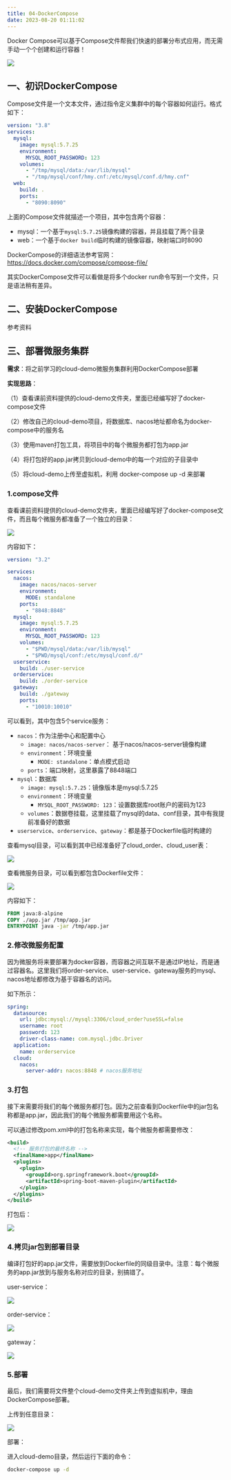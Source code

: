 ```yaml
---
title: 04-DockerCompose
date: 2023-08-20 01:11:02
---
```


Docker Compose可以基于Compose文件帮我们快速的部署分布式应用，而无需手动一个个创建和运行容器！

![](https://lhplanet-1316168555.cos.ap-beijing.myqcloud.com/obsidian/202308200145199.png)

## 一、初识DockerCompose

Compose文件是一个文本文件，通过指令定义集群中的每个容器如何运行。格式如下：

```yaml
version: "3.8"
services:
  mysql:
    image: mysql:5.7.25
    environment:
      MYSQL_ROOT_PASSWORD: 123 
    volumes:
      - "/tmp/mysql/data:/var/lib/mysql"
      - "/tmp/mysql/conf/hmy.cnf:/etc/mysql/conf.d/hmy.cnf"
  web:
    build: .
    ports:
      - "8090:8090"
```

上面的Compose文件就描述一个项目，其中包含两个容器：

- mysql：一个基于`mysql:5.7.25`镜像构建的容器，并且挂载了两个目录
- web：一个基于`docker build`临时构建的镜像容器，映射端口时8090

DockerCompose的详细语法参考官网：https://docs.docker.com/compose/compose-file/

其实DockerCompose文件可以看做是将多个docker run命令写到一个文件，只是语法稍有差异。

## 二、安装DockerCompose

参考资料

## 三、部署微服务集群

**需求**：将之前学习的cloud-demo微服务集群利用DockerCompose部署

**实现思路**：

（1）查看课前资料提供的cloud-demo文件夹，里面已经编写好了docker-compose文件

（2）修改自己的cloud-demo项目，将数据库、nacos地址都命名为docker-compose中的服务名

（3）使用maven打包工具，将项目中的每个微服务都打包为app.jar

（4）将打包好的app.jar拷贝到cloud-demo中的每一个对应的子目录中

（5）将cloud-demo上传至虚拟机，利用 docker-compose up -d 来部署

### 1.compose文件

查看课前资料提供的cloud-demo文件夹，里面已经编写好了docker-compose文件，而且每个微服务都准备了一个独立的目录：

![](https://lhplanet-1316168555.cos.ap-beijing.myqcloud.com/obsidian/202308200151894.png)

内容如下：

```yaml
version: "3.2"

services:
  nacos:
    image: nacos/nacos-server
    environment:
      MODE: standalone
    ports:
      - "8848:8848"
  mysql:
    image: mysql:5.7.25
    environment:
      MYSQL_ROOT_PASSWORD: 123
    volumes:
      - "$PWD/mysql/data:/var/lib/mysql"
      - "$PWD/mysql/conf:/etc/mysql/conf.d/"
  userservice:
    build: ./user-service
  orderservice:
    build: ./order-service
  gateway:
    build: ./gateway
    ports:
      - "10010:10010"
```

可以看到，其中包含5个service服务：

- `nacos`：作为注册中心和配置中心
    - `image: nacos/nacos-server`： 基于nacos/nacos-server镜像构建
    - `environment`：环境变量
        - `MODE: standalone`：单点模式启动
    - `ports`：端口映射，这里暴露了8848端口
- `mysql`：数据库
    - `image: mysql:5.7.25`：镜像版本是mysql:5.7.25
    - `environment`：环境变量
        - `MYSQL_ROOT_PASSWORD: 123`：设置数据库root账户的密码为123
    - `volumes`：数据卷挂载，这里挂载了mysql的data、conf目录，其中有我提前准备好的数据
- `userservice`、`orderservice`、`gateway`：都是基于Dockerfile临时构建的

查看mysql目录，可以看到其中已经准备好了cloud_order、cloud_user表：

![](https://lhplanet-1316168555.cos.ap-beijing.myqcloud.com/obsidian/202308200151180.png)

查看微服务目录，可以看到都包含Dockerfile文件：

![](https://lhplanet-1316168555.cos.ap-beijing.myqcloud.com/obsidian/202308200151319.png)

内容如下：

```dockerfile
FROM java:8-alpine
COPY ./app.jar /tmp/app.jar
ENTRYPOINT java -jar /tmp/app.jar
```

### 2.修改微服务配置

因为微服务将来要部署为docker容器，而容器之间互联不是通过IP地址，而是通过容器名。这里我们将order-service、user-service、gateway服务的mysql、nacos地址都修改为基于容器名的访问。

如下所示：

```yaml
spring:
  datasource:
    url: jdbc:mysql://mysql:3306/cloud_order?useSSL=false
    username: root
    password: 123
    driver-class-name: com.mysql.jdbc.Driver
  application:
    name: orderservice
  cloud:
    nacos:
      server-addr: nacos:8848 # nacos服务地址
```

### 3.打包

接下来需要将我们的每个微服务都打包。因为之前查看到Dockerfile中的jar包名称都是app.jar，因此我们的每个微服务都需要用这个名称。

可以通过修改pom.xml中的打包名称来实现，每个微服务都需要修改：

```xml
<build>
  <!-- 服务打包的最终名称 -->
  <finalName>app</finalName>
  <plugins>
    <plugin>
      <groupId>org.springframework.boot</groupId>
      <artifactId>spring-boot-maven-plugin</artifactId>
    </plugin>
  </plugins>
</build>
```

打包后：

![](https://lhplanet-1316168555.cos.ap-beijing.myqcloud.com/obsidian/202308200151328.png)

### 4.拷贝jar包到部署目录

编译打包好的app.jar文件，需要放到Dockerfile的同级目录中。注意：每个微服务的app.jar放到与服务名称对应的目录，别搞错了。

user-service：

![](https://lhplanet-1316168555.cos.ap-beijing.myqcloud.com/obsidian/202308200151402.png)

order-service：

![](https://lhplanet-1316168555.cos.ap-beijing.myqcloud.com/obsidian/202308200152376.png)

gateway：

![](https://lhplanet-1316168555.cos.ap-beijing.myqcloud.com/obsidian/202308200152596.png)

### 5.部署

最后，我们需要将文件整个cloud-demo文件夹上传到虚拟机中，理由DockerCompose部署。

上传到任意目录：

![](https://lhplanet-1316168555.cos.ap-beijing.myqcloud.com/obsidian/202308200152010.png)

部署：

进入cloud-demo目录，然后运行下面的命令：

```sh
docker-compose up -d
```
